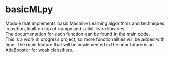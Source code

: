 # basicMLpy
Module that implements basic Machine Learning algorithms and techniques in python, built on top of numpy and scikit-learn libraries. <br />
The documentation for each function can be found in the main code.<br />
This is a work in progress project, so more functionalities will be added with time. The main feature that will be implemented in the near future is an AdaBooster for weak classifiers.

